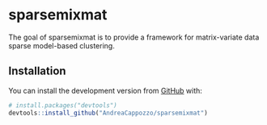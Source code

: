 
<!-- README.md is generated from README.Rmd. Please edit that file -->

# sparsemixmat

<!-- badges: start -->

<!-- badges: end -->

The goal of sparsemixmat is to provide a framework for matrix-variate
data sparse model-based clustering.

## Installation

You can install the development version from
[GitHub](https://github.com/) with:

``` r
# install.packages("devtools")
devtools::install_github("AndreaCappozzo/sparsemixmat")
```
